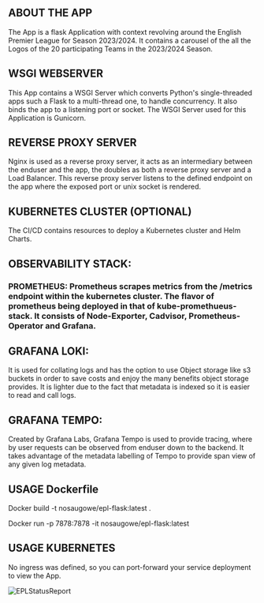 ## ABOUT THE APP

The App is a flask Application with context revolving around the English Premier League for Season 2023/2024. It contains a carousel of the all the Logos of the 20 participating Teams in the 2023/2024 Season.

## WSGI WEBSERVER

This App contains a WSGI Server which converts Python's single-threaded apps such a Flask to a multi-thread one, to handle concurrency. It also binds the app to a listening port or socket. The WSGI Server used for this Application is Gunicorn.

## REVERSE PROXY SERVER

Nginx is used as a reverse proxy server, it acts as an intermediary between the enduser and the app, the doubles as both a reverse proxy server and a Load Balancer. This reverse proxy server listens to the defined endpoint on the app where the exposed port or unix socket is rendered. 

## KUBERNETES CLUSTER (OPTIONAL)

The CI/CD contains resources to deploy a Kubernetes cluster and Helm Charts.

## OBSERVABILITY STACK:
### PROMETHEUS: Prometheus scrapes metrics from the /metrics endpoint within the kubernetes cluster. The flavor of prometheus being deployed in that of kube-promethueus-stack. It consists of Node-Exporter, Cadvisor, Prometheus-Operator and Grafana. 

## GRAFANA LOKI:
It is used for collating logs and has the option to use Object storage like s3 buckets in order to save costs and enjoy the many benefits object storage provides. It is lighter due to the fact that metadata is indexed so it is easier to read and call logs.

## GRAFANA TEMPO:
Created by Grafana Labs, Grafana Tempo is used to provide tracing, where by user requests can be observed from enduser down to the backend. It takes advantage of the metadata labelling of Tempo to provide span view of any given log metadata.


## USAGE Dockerfile

Docker build -t nosaugowe/epl-flask:latest .

Docker run -p 7878:7878 -it nosaugowe/epl-flask:latest

## USAGE KUBERNETES

No ingress was defined, so you can port-forward your service deployment to view the App. 


![EPLStatusReport](https://github.com/nugowe/Flask-EPLStatusReport/assets/25004712/bd537abe-815b-4d1c-9dfc-f995b63294d3)




